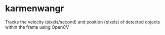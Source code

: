 # karmenwangr
Tracks the velocity (pixels/second) and position (pixels) of detected objects within the frame using OpenCV
